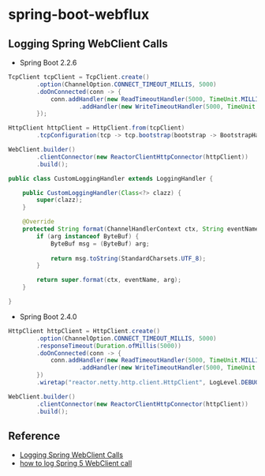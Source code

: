 # spring-boot-webflux

Logging Spring WebClient Calls
-
* Spring Boot 2.2.6
```java
TcpClient tcpClient = TcpClient.create()
        .option(ChannelOption.CONNECT_TIMEOUT_MILLIS, 5000)
        .doOnConnected(conn -> {
            conn.addHandler(new ReadTimeoutHandler(5000, TimeUnit.MILLISECONDS))
                    .addHandler(new WriteTimeoutHandler(5000, TimeUnit.MILLISECONDS));
        });

HttpClient httpClient = HttpClient.from(tcpClient)
        .tcpConfiguration(tcp -> tcp.bootstrap(bootstrap -> BootstrapHandlers.updateLogSupport(bootstrap, new CustomLoggingHandler(HttpClient.class))));

WebClient.builder()
        .clientConnector(new ReactorClientHttpConnector(httpClient))
        .build();
```

```java
public class CustomLoggingHandler extends LoggingHandler {

    public CustomLoggingHandler(Class<?> clazz) {
        super(clazz);
    }

    @Override
    protected String format(ChannelHandlerContext ctx, String eventName, Object arg) {
        if (arg instanceof ByteBuf) {
            ByteBuf msg = (ByteBuf) arg;
            
            return msg.toString(StandardCharsets.UTF_8);
        }

        return super.format(ctx, eventName, arg);
    }

}
```

* Spring Boot 2.4.0
```java
HttpClient httpClient = HttpClient.create()
        .option(ChannelOption.CONNECT_TIMEOUT_MILLIS, 5000)
        .responseTimeout(Duration.ofMillis(5000))
        .doOnConnected(conn -> {
            conn.addHandler(new ReadTimeoutHandler(5000, TimeUnit.MILLISECONDS))
                    .addHandler(new WriteTimeoutHandler(5000, TimeUnit.MILLISECONDS));
        })
        .wiretap("reactor.netty.http.client.HttpClient", LogLevel.DEBUG, AdvancedByteBufFormat.TEXTUAL);

WebClient.builder()
        .clientConnector(new ReactorClientHttpConnector(httpClient))
        .build();
```

Reference
--
* [Logging Spring WebClient Calls](https://www.baeldung.com/spring-log-webclient-calls "Logging Spring WebClient Calls")
* [how to log Spring 5 WebClient call](https://stackoverflow.com/questions/46154994/how-to-log-spring-5-webclient-call "how to log Spring 5 WebClient call")
